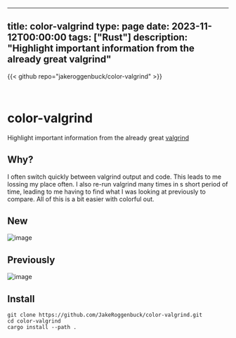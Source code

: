 
---
title: color-valgrind
type: page
date: 2023-11-12T00:00:00
tags: ["Rust"]
description: "Highlight important information from the already great valgrind"
---

{{< github repo="jakeroggenbuck/color-valgrind" >}}

<br>

# color-valgrind
Highlight important information from the already great [valgrind](https://valgrind.org/)

## Why?
I often switch quickly between valgrind output and code. This leads to me lossing my place often. I also re-run valgrind many times in s short period of time, leading to me having to find what I was looking at previously to compare. All of this is a bit easier with colorful out.

## New
![image](https://github.com/JakeRoggenbuck/color-valgrind/assets/35516367/395d4692-b5ab-438a-b9d0-78b339303c0b)

## Previously
![image](https://github.com/JakeRoggenbuck/color-valgrind/assets/35516367/092a1a1f-4162-44b2-93b1-3c5ef193ebc7)

## Install
```
git clone https://github.com/JakeRoggenbuck/color-valgrind.git
cd color-valgrind
cargo install --path .
```
